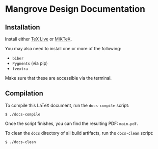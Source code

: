 # Mangrove Design Documentation

## Installation
Install either [TeX Live](https://www.tug.org/texlive/) or [MiKTeX](https://miktex.org).

You may also need to install one or more of the following:
* `biber`
* `Pygments` (via pip)
* `fvextra`

Make sure that these are accessible via the terminal.

## Compilation
To compile this LaTeX document, run the `docs-compile` script:
```
$ ./docs-compile
```
Once the script finishes, you can find the resulting PDF: `main.pdf`.

To clean the `docs` directory of all build artifacts, run the `docs-clean` script:
```
$ ./docs-clean
```
